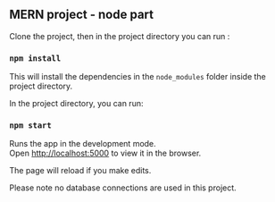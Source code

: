 
## MERN project - node part

Clone the project, then in the project directory you can run :

### `npm install`

This will install the dependencies in the `node_modules` folder inside the project directory.

In the project directory, you can run:

### `npm start`

Runs the app in the development mode.<br />
Open [http://localhost:5000](http://localhost:5000) to view it in the browser.

The page will reload if you make edits.<br />

Please note no database connections are used in this project.